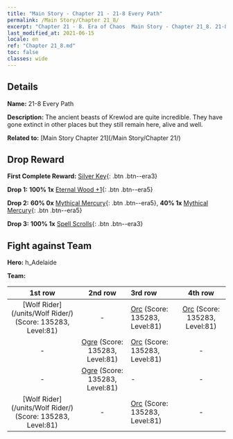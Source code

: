 ```yaml
---
title: "Main Story - Chapter 21 - 21-8 Every Path"
permalink: /Main Story/Chapter 21_8/
excerpt: "Chapter 21 - 8. Era of Chaos  Main Story - Chapter 21_8. 21-8 Every Path"
last_modified_at: 2021-06-15
locale: en
ref: "Chapter 21_8.md"
toc: false
classes: wide
---
```


## Details

 **Name:** 21-8 Every Path

 **Description:** The ancient beasts of Krewlod are quite incredible. They have gone extinct in other places but they still remain here, alive and well.

 **Related to:** [Main Story Chapter 21](/Main Story/Chapter 21/)

## Drop Reward

 **First Complete Reward:** [Silver Key](/Items/con_693/){: .btn .btn--era3}

 **Drop 1:** **100% 1x** [Eternal Wood +1](/Items/mat_69/){: .btn .btn--era5}

 **Drop 2:** **60% 0x** [Mythical Mercury](/Items/mat_63/){: .btn .btn--era5}, **40% 1x** [Mythical Mercury](/Items/mat_63/){: .btn .btn--era5}

 **Drop 3:** **100% 1x** [Spell Scrolls](/Items/con_694/){: .btn .btn--era3}


## Fight against Team
 **Hero:** h_Adelaide

 **Team:**


  | 1st row | 2nd row | 3rd row | 4th row |
  |:----:|:----:|:----|:----:|
  | [Wolf Rider](/units/Wolf Rider/) (Score: 135283, Level:81)  | - | [Orc](/units/Orc/) (Score: 135283, Level:81)  | [Orc](/units/Orc/) (Score: 135283, Level:81)  |
  | - | [Ogre](/units/Ogre/) (Score: 135283, Level:81)  | [Orc](/units/Orc/) (Score: 135283, Level:81)  | - |
  | - | [Ogre](/units/Ogre/) (Score: 135283, Level:81)  | - | - |
  | [Wolf Rider](/units/Wolf Rider/) (Score: 135283, Level:81)  | - | [Orc](/units/Orc/) (Score: 135283, Level:81)  | - |


